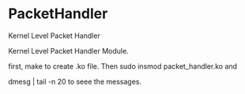 # PacketHandler
Kernel Level Packet Handler

Kernel Level Packet Handler Module. 

first, make to create .ko file. Then sudo insmod packet_handler.ko and 

dmesg | tail -n 20  to seee the messages. 
